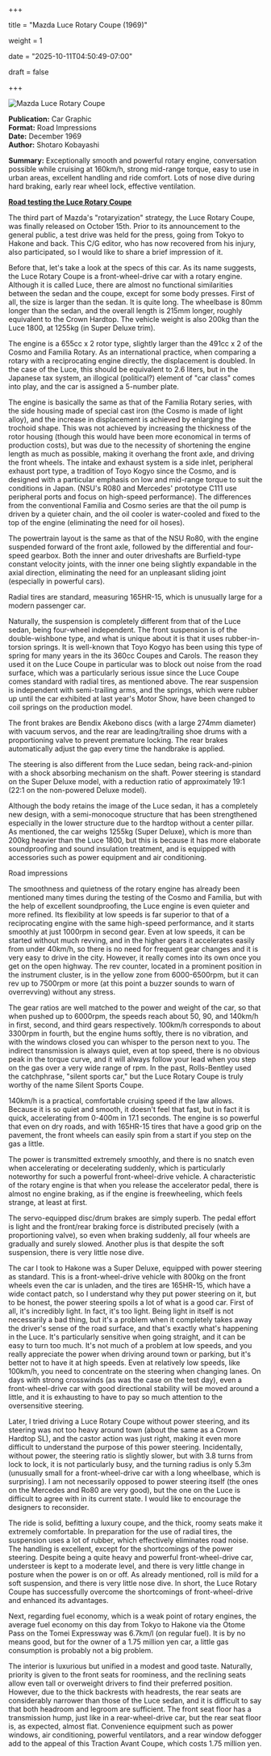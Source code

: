 +++







title = "Mazda Luce Rotary Coupe (1969)"



weight = 1





date = "2025-10-11T04:50:49-07:00"







draft = false







+++







![Mazda Luce Rotary Coupe](/images/CG-RI-Mazda-Luce-Rotary-Coupe-1969.jpg)







<b>Publication:</b> Car Graphic<br>
<b>Format:</b> Road Impressions<br>
<b>Date:</b> December 1969<br>
<b>Author:</b> Shotaro Kobayashi







<b>Summary:</b> Exceptionally smooth and powerful rotary engine, conversation possible while cruising at 160km/h, strong mid-range torque, easy to use in urban areas, excellent handling and ride comfort. Lots of nose dive during hard braking, early rear wheel lock, effective ventilation.











<b><u>Road testing the Luce Rotary Coupe</b></u>







The third part of Mazda's "rotaryization" strategy, the Luce Rotary Coupe, was finally released on October 15th. Prior to its announcement to the general public, a test drive was held for the press, going from Tokyo to Hakone and back. This C/G editor, who has now recovered from his injury, also participated, so I would like to share a brief impression of it.



Before that, let's take a look at the specs of this car. As its name suggests, the Luce Rotary Coupe is a front-wheel-drive car with a rotary engine. Although it is called Luce, there are almost no functional similarities between the sedan and the coupe, except for some body presses. First of all, the size is larger than the sedan. It is quite long. The wheelbase is 80mm longer than the sedan, and the overall length is 215mm longer, roughly equivalent to the Crown Hardtop. The vehicle weight is also 200kg than the Luce 1800, at 1255kg (in Super Deluxe trim).



The engine is a 655cc x 2 rotor type, slightly larger than the 491cc x 2 of the Cosmo and Familia Rotary. As an international practice, when comparing a rotary with a reciprocating engine directly, the displacement is doubled. In the case of the Luce, this should be equivalent to 2.6 liters, but in the Japanese tax system, an illogical (political?) element of "car class" comes into play, and the car is assigned a 5-number plate.



The engine is basically the same as that of the Familia Rotary series, with the side housing made of special cast iron (the Cosmo is made of light alloy), and the increase in displacement is achieved by enlarging the trochoid shape. This was not achieved by increasing the thickness of the rotor housing (though this would have been more economical in terms of production costs), but was due to the necessity of shortening the engine length as much as possible, making it overhang the front axle, and driving the front wheels. The intake and exhaust system is a side inlet, peripheral exhaust port type, a tradition of Toyo Kogyo since the Cosmo, and is designed with a particular emphasis on low and mid-range torque to suit the conditions in Japan. (NSU's R080 and Mercedes' prototype C111 use peripheral ports and focus on high-speed performance). The differences from the conventional Familia and Cosmo series are that the oil pump is driven by a quieter chain, and the oil cooler is water-cooled and fixed to the top of the engine (eliminating the need for oil hoses).



The powertrain layout is the same as that of the NSU Ro80, with the engine suspended forward of the front axle, followed by the differential and four-speed gearbox. Both the inner and outer driveshafts are Burfield-type constant velocity joints, with the inner one being slightly expandable in the axial direction, eliminating the need for an unpleasant sliding joint (especially in powerful cars).



Radial tires are standard, measuring 165HR-15, which is unusually large for a modern passenger car.



Naturally, the suspension is completely different from that of the Luce sedan, being four-wheel independent. The front suspension is of the double-wishbone type, and what is unique about it is that it uses rubber-in-torsion springs. It is well-known that Toyo Kogyo has been using this type of spring for many years in the its 360cc Coupes and Carols. The reason they used it on the Luce Coupe in particular was to block out noise from the road surface, which was a particularly serious issue since the Luce Coupe comes standard with radial tires, as mentioned above. The rear suspension is independent with semi-trailing arms, and the springs, which were rubber up until the car exhibited at last year's Motor Show, have been changed to coil springs on the production model.



The front brakes are Bendix Akebono discs (with a large 274mm diameter) with vacuum servos, and the rear are leading/trailing shoe drums with a proportioning valve to prevent premature locking. The rear brakes automatically adjust the gap every time the handbrake is applied.



The steering is also different from the Luce sedan, being rack-and-pinion with a shock absorbing mechanism on the shaft. Power steering is standard on the Super Deluxe model, with a reduction ratio of approximately 19:1 (22:1 on the non-powered Deluxe model).



Although the body retains the image of the Luce sedan, it has a completely new design, with a semi-monocoque structure that has been strengthened especially in the lower structure due to the hardtop without a center pillar. As mentioned, the car weighs 1255kg (Super Deluxe), which is more than 200kg heavier than the Luce 1800, but this is because it has more elaborate soundproofing and sound insulation treatment, and is equipped with accessories such as power equipment and air conditioning. 



Road impressions



The smoothness and quietness of the rotary engine has already been mentioned many times during the testing of the Cosmo and Familia, but with the help of excellent soundproofing, the Luce engine is even quieter and more refined. Its flexibility at low speeds is far superior to that of a reciprocating engine with the same high-speed performance, and it starts smoothly at just 1000rpm in second gear. Even at low speeds, it can be started without much revving, and in the higher gears it accelerates easily from under 40km/h, so there is no need for frequent gear changes and it is very easy to drive in the city. However, it really comes into its own once you get on the open highway. The rev counter, located in a prominent position in the instrument cluster, is in the yellow zone from 6000-6500rpm, but it can rev up to 7500rpm or more (at this point a buzzer sounds to warn of overrevving) without any stress. 



The gear ratios are well matched to the power and weight of the car, so that when pushed up to 6000rpm, the speeds reach about 50, 90, and 140km/h in first, second, and third gears respectively. 100km/h corresponds to about 3300rpm in fourth, but the engine hums softly, there is no vibration, and with the windows closed you can whisper to the person next to you. The indirect transmission is always quiet, even at top speed, there is no obvious peak in the torque curve, and it will always follow your lead when you step on the gas over a very wide range of rpm. In the past, Rolls-Bentley used the catchphrase, "silent sports car," but the Luce Rotary Coupe is truly worthy of the name Silent Sports Coupe.



140km/h is a practical, comfortable cruising speed if the law allows. Because it is so quiet and smooth, it doesn't feel that fast, but in fact it is quick, accelerating from 0-400m in 17.1 seconds. The engine is so powerful that even on dry roads, and with 165HR-15 tires that have a good grip on the pavement, the front wheels can easily spin from a start if you step on the gas a little.



The power is transmitted extremely smoothly, and there is no snatch even when accelerating or decelerating suddenly, which is particularly noteworthy for such a powerful front-wheel-drive vehicle. A characteristic of the rotary engine is that when you release the accelerator pedal, there is almost no engine braking, as if the engine is freewheeling, which feels strange, at least at first.  



The servo-equipped disc/drum brakes are simply superb. The pedal effort is light and the front/rear braking force is distributed precisely (with a proportioning valve), so even when braking suddenly, all four wheels are gradually and surely slowed. Another plus is that despite the soft suspension, there is very little nose dive.



The car I took to Hakone was a Super Deluxe, equipped with power steering as standard. This is a front-wheel-drive vehicle with 800kg on the front wheels even the car is unladen, and the tires are 165HR-15, which have a wide contact patch, so I understand why they put power steering on it, but to be honest, the power steering spoils a lot of what is a good car. First of all, it's incredibly light. In fact, it's too light. Being light in itself is not necessarily a bad thing, but it's a problem when it completely takes away the driver's sense of the road surface, and that's exactly what's happening in the Luce. It's particularly sensitive when going straight, and it can be easy to turn too much. It's not much of a problem at low speeds, and you really appreciate the power when driving around town or parking, but it's better not to have it at high speeds. Even at relatively low speeds, like 100km/h, you need to concentrate on the steering when changing lanes. On days with strong crosswinds (as was the case on the test day), even a front-wheel-drive car with good directional stability will be moved around a little, and it is exhausting to have to pay so much attention to the oversensitive steering. 



Later, I tried driving a Luce Rotary Coupe without power steering, and its steering was not too heavy around town (about the same as a Crown Hardtop SL), and the castor action was just right, making it even more difficult to understand the purpose of this power steering. Incidentally, without power, the steering ratio is slightly slower, but with 3.8 turns from lock to lock, it is not particularly busy, and the turning radius is only 5.3m (unusually small for a front-wheel-drive car with a long wheelbase, which is surprising). I am not necessarily opposed to power steering itself (the ones on the Mercedes and Ro80 are very good), but the one on the Luce is difficult to agree with in its current state. I would like to encourage the designers to reconsider.



The ride is solid, befitting a luxury coupe, and the thick, roomy seats make it extremely comfortable. In preparation for the use of radial tires, the suspension uses a lot of rubber, which effectively eliminates road noise. The handling is excellent, except for the shortcomings of the power steering. Despite being a quite heavy and powerful front-wheel-drive car,  understeer is kept to a moderate level, and there is very little change in posture when the power is on or off. As already mentioned, roll is mild for a soft suspension, and there is very little nose dive. In short, the Luce Rotary Coupe has successfully overcome the shortcomings of front-wheel-drive and enhanced its advantages.



Next, regarding fuel economy, which is a weak point of rotary engines, the average fuel economy on this day from Tokyo to Hakone via the Otome Pass on the Tomei Expressway was 6.7km/l (on regular fuel). It is by no means good, but for the owner of a 1.75 million yen car, a little gas consumption is probably not a big problem. 



The interior is luxurious but unified in a modest and good taste. Naturally, priority is given to the front seats for roominess, and the reclining seats allow even tall or overweight drivers to find their preferred position. However, due to the thick backrests with headrests, the rear seats are considerably narrower than those of the Luce sedan, and it is difficult to say that both headroom and legroom are sufficient. The front seat floor has a transmission hump, just like in a rear-wheel-drive car, but the rear seat floor is, as expected, almost flat. Convenience equipment such as power windows, air conditioning, powerful ventilators, and a rear window defogger add to the appeal of this Traction Avant Coupe, which costs 1.75 million yen.



